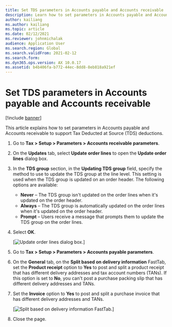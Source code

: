 ```yaml
---
title: Set TDS parameters in Accounts payable and Accounts receivable
description: Learn how to set parameters in Accounts payable and Accounts receivable to support Tax Deducted at Source (TDS) deductions.
author: kailiang
ms.author: kailiang
ms.topic: article
ms.date: 02/12/2021
ms.reviewer: johnmichalak
audience: Application User
ms.search.region: Global
ms.search.validFrom: 2021-02-12
ms.search.form: 
ms.dyn365.ops.version: AX 10.0.17
ms.assetid: b4b406fa-b772-44ec-8dd8-8eb818a921ef
---
```


# Set TDS parameters in Accounts payable and Accounts receivable

[!include [banner](../../includes/banner.md)]

This article explains how to set parameters in Accounts payable and Accounts receivable to support Tax Deducted at Source (TDS) deductions.

1. Go to **Tax \> Setup \> Parameters \> Accounts receivable parameters**.
2. On the **Updates** tab, select **Update order lines** to open the **Update order lines** dialog box.
3. In the **TDS group** section, in the **Updating TDS group** field, specify the method to use to update the TDS group at the line level. This setting is used when the TDS group is updated on an order header. The following options are available:

    - **Never** – The TDS group isn't updated on the order lines when it's updated on the order header.
    - **Always** – The TDS group is automatically updated on the order lines when it's updated on the order header.
    - **Prompt** – Users receive a message that prompts them to update the TDS group on the order lines.
4. Select **OK**.

    [![Update order lines dialog box.](../media/apac-ind-TDS-26.PNG)]

5. Go to **Tax \> Setup \> Parameters \> Accounts payable parameters**.
6. On the **General** tab, on the **Split based on delivery information** FastTab, set the **Product receipt** option to **Yes** to post and split a product receipt that has different delivery addresses and tax account numbers (TANs). If this option is set to **No**, you can't post a purchase packing slip that has different delivery addresses and TANs.
7. Set the **Invoice** option to **Yes** to post and split a purchase invoice that has different delivery addresses and TANs.

    [![Split based on delivery information FastTab.](../media/apac-ind-TDS-25.png)]

8. Close the page.
